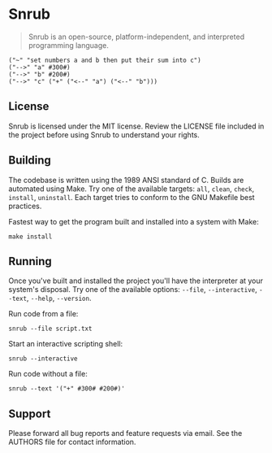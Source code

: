 # Snrub
> Snrub is an open-source, platform-independent, and interpreted programming
language.

```
("~" "set numbers a and b then put their sum into c")
("-->" "a" #300#)
("-->" "b" #200#)
("-->" "c" ("+" ("<--" "a") ("<--" "b")))
```

## License
Snrub is licensed under the MIT license. Review the LICENSE file included in the
project before using Snrub to understand your rights.

## Building
The codebase is written using the 1989 ANSI standard of C. Builds are automated
using Make. Try one of the available targets: `all`, `clean`, `check`,
`install`, `uninstall`. Each target tries to conform to the GNU Makefile best
practices.

Fastest way to get the program built and installed into a system with Make:
```shell
make install
```

## Running
Once you've built and installed the project you'll have the interpreter at your
system's disposal. Try one of the available options: `--file`, `--interactive`,
`--text`, `--help`, `--version`.

Run code from a file:
```shell
snrub --file script.txt
```

Start an interactive scripting shell:
```shell
snrub --interactive
```

Run code without a file:
```shell
snrub --text '("+" #300# #200#)'
```

## Support
Please forward all bug reports and feature requests via email. See the AUTHORS
file for contact information.
